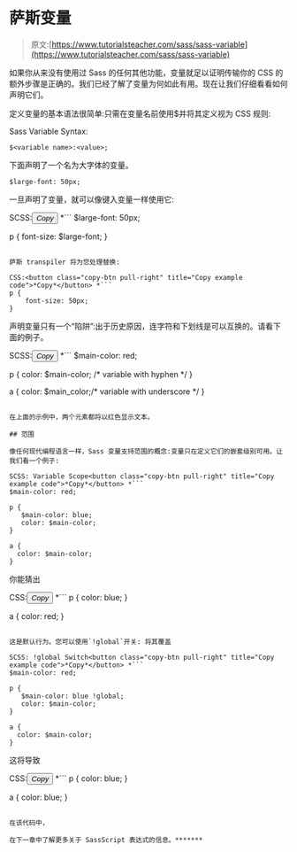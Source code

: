# 萨斯变量

> 原文:[https://www.tutorialsteacher.com/sass/sass-variable](https://www.tutorialsteacher.com/sass/sass-variable)

如果你从来没有使用过 Sass 的任何其他功能，变量就足以证明传输你的 CSS 的额外步骤是正确的。我们已经了解了变量为何如此有用。现在让我们仔细看看如何声明它们。

定义变量的基本语法很简单:只需在变量名前使用$并将其定义视为 CSS 规则:

Sass Variable Syntax:

```
$<variable name>:<value>;

```

下面声明了一个名为大字体的变量。

```
$large-font: 50px; 
```

一旦声明了变量，就可以像键入变量一样使用它:

SCSS:<button class="copy-btn pull-right" title="Copy example code">*Copy*</button> *```
$large-font: 50px;

p {
    font-size: $large-font;
} 
```

萨斯 transpiler 将为您处理替换:

CSS:<button class="copy-btn pull-right" title="Copy example code">*Copy*</button> *```
p {
    font-size: 50px;
} 
```

声明变量只有一个“陷阱”:出于历史原因，连字符和下划线是可以互换的。请看下面的例子。

SCSS:<button class="copy-btn pull-right" title="Copy example code">*Copy*</button> *```
$main-color: red;

p {
   color: $main-color; /* variable with hyphen */
}

a {
   color: $main_color;/* variable with underscore */
} 
```

在上面的示例中，两个元素都将以红色显示文本。

## 范围

像任何现代编程语言一样，Sass 变量支持范围的概念:变量只在定义它们的嵌套级别可用。让我们看一个例子:

SCSS: Variable Scope<button class="copy-btn pull-right" title="Copy example code">*Copy*</button> *```
$main-color: red;

p {
   $main-color: blue;
   color: $main-color;
}

a {
  color: $main-color;
} 
```

你能猜出

CSS:<button class="copy-btn pull-right" title="Copy example code">*Copy*</button> *```
p {
   color: blue;
}

a {
   color: red;
} 
```

这是默认行为。您可以使用`!global`开关: 将其覆盖

SCSS: !global Switch<button class="copy-btn pull-right" title="Copy example code">*Copy*</button> *```
$main-color: red;

p {
   $main-color: blue !global;
   color: $main-color;
}

a {
  color: $main-color;
} 
```

这将导致

CSS:<button class="copy-btn pull-right" title="Copy example code">*Copy*</button> *```
p {
   color: blue;
}

a {
   color: blue;
} 
```

在该代码中，

在下一章中了解更多关于 SassScript 表达式的信息。*******